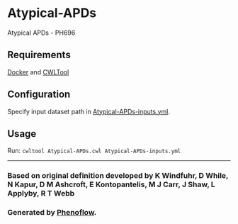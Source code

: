 # Atypical-APDs

Atypical APDs - PH696

## Requirements

[Docker](https://docs.docker.com/install/) and [CWLTool](https://github.com/common-workflow-language/cwltool#install)

## Configuration

Specify input dataset path in [Atypical-APDs-inputs.yml](Atypical-APDs-inputs.yml).

## Usage

Run: `cwltool Atypical-APDs.cwl Atypical-APDs-inputs.yml`

***

### Based on original definition developed by K Windfuhr, D While, N Kapur, D M Ashcroft, E Kontopantelis, M J Carr, J Shaw, L Applyby, R T Webb
### Generated by [Phenoflow](https://kclhi.org/phenoflow).
